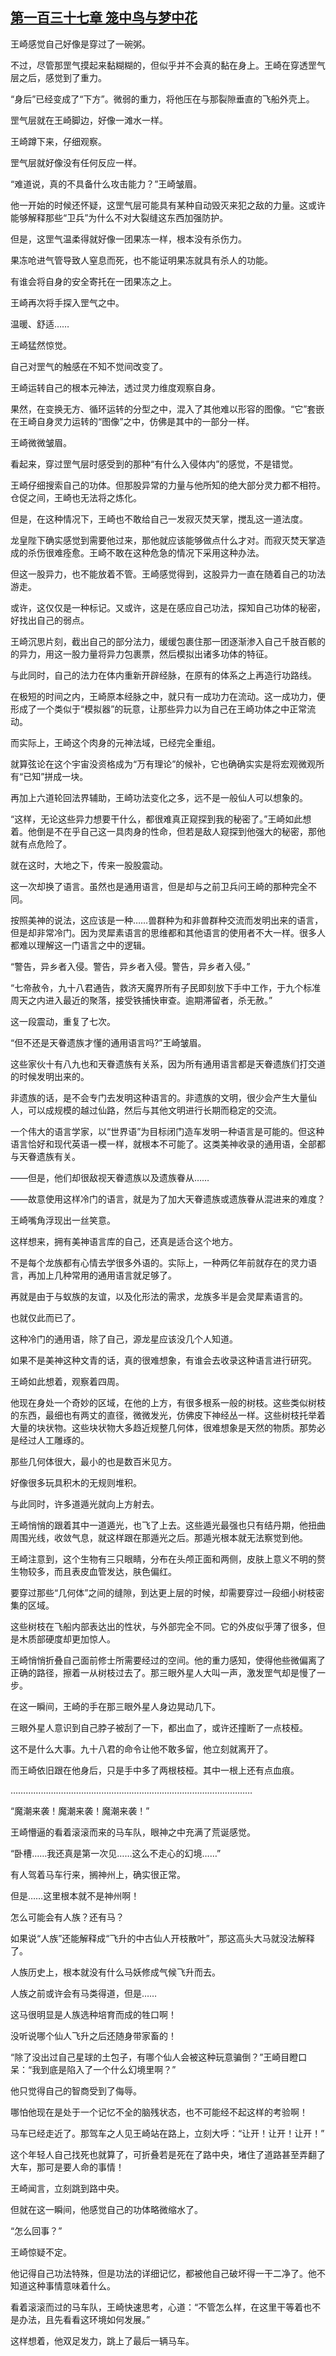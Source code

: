 ## [第一百三十七章 笼中鸟与梦中花](https://www.xxbiquge.com/11_11207/9242902.html)


  王崎感觉自己好像是穿过了一碗粥。

  不过，尽管那罡气摸起来黏糊糊的，但似乎并不会真的黏在身上。王崎在穿透罡气层之后，感觉到了重力。

  “身后”已经变成了“下方”。微弱的重力，将他压在与那裂隙垂直的飞船外壳上。

  罡气层就在王崎脚边，好像一滩水一样。

  王崎蹲下来，仔细观察。

  罡气层就好像没有任何反应一样。

  “难道说，真的不具备什么攻击能力？”王崎皱眉。

  他一开始的时候还怀疑，这罡气层可能具有某种自动毁灭来犯之敌的力量。这或许能够解释那些“卫兵”为什么不对大裂缝这东西加强防护。

  但是，这罡气温柔得就好像一团果冻一样，根本没有杀伤力。

  果冻呛进气管导致人窒息而死，也不能证明果冻就具有杀人的功能。

  有谁会将自身的安全寄托在一团果冻之上。

  王崎再次将手探入罡气之中。

  温暖、舒适……

  王崎猛然惊觉。

  自己对罡气的触感在不知不觉间改变了。

  王崎运转自己的根本元神法，透过灵力维度观察自身。

  果然，在变换无方、循环运转的分型之中，混入了其他难以形容的图像。“它”套嵌在王崎自身灵力运转的“图像”之中，仿佛是其中的一部分一样。

  王崎微微皱眉。

  看起来，穿过罡气层时感受到的那种“有什么入侵体内”的感觉，不是错觉。

  王崎仔细搜索自己的功体。但那股异常的力量与他所知的绝大部分灵力都不相符。仓促之间，王崎也无法将之炼化。

  但是，在这种情况下，王崎也不敢给自己一发寂灭焚天掌，搅乱这一道法度。

  龙皇陛下确实感觉到需要他过来，那他就应该能够做点什么才对。而寂灭焚天掌造成的杀伤很难痊愈。王崎不敢在这种危急的情况下采用这种办法。

  但这一股异力，也不能放着不管。王崎感觉得到，这股异力一直在随着自己的功法游走。

  或许，这仅仅是一种标记。又或许，这是在感应自己功法，探知自己功体的秘密，好找出自己的弱点。

  王崎沉思片刻，截出自己的部分法力，缓缓包裹住那一团逐渐渗入自己千肢百骸的的异力，用这一股力量将异力包裹票，然后模拟出诸多功体的特征。

  与此同时，自己的法力在体内重新开辟经脉，在原有的体系之上再造行功路线。

  在极短的时间之内，王崎原本经脉之中，就只有一成功力在流动。这一成功力，便形成了一个类似于“模拟器”的玩意，让那些异力以为自己在王崎功体之中正常流动。

  而实际上，王崎这个肉身的元神法域，已经完全重组。

  就算弦论在这个宇宙没资格成为“万有理论”的候补，它也确确实实是将宏观微观所有“已知”拼成一块。

  再加上六道轮回法界辅助，王崎功法变化之多，远不是一般仙人可以想象的。

  “这样，无论这些异力想要干什么，都很难真正窥探到我的秘密了。”王崎如此想着。他倒是不在乎自己这一具肉身的性命，但若是敌人窥探到他强大的秘密，那他就有点危险了。

  就在这时，大地之下，传来一股股震动。

  这一次却换了语言。虽然也是通用语言，但是却与之前卫兵问王崎的那种完全不同。

  按照美神的说法，这应该是一种……兽群种为和非兽群种交流而发明出来的语言，但是却非常冷门。因为灵犀素语言的思维都和其他语言的使用者不大一样。很多人都难以理解这一门语言之中的逻辑。

  “警告，异乡者入侵。警告，异乡者入侵。警告，异乡者入侵。”

  “七帝赦令，九十八君通告，救济天魔界所有子民即刻放下手中工作，于九个标准周天之内进入最近的聚落，接受铁捕快审查。逾期滞留者，杀无赦。”

  这一段震动，重复了七次。

  “但不还是天眷遗族才懂的通用语言吗?”王崎皱眉。

  这些家伙十有八九也和天眷遗族有关系，因为所有通用语言都是天眷遗族们打交道的时候发明出来的。

  非遗族的话，是不会专门去发明这种语言的。非遗族的文明，很少会产生大量仙人，可以成规模的越过仙路，然后与其他文明进行长期而稳定的交流。

  一个伟大的语言学家，以“世界语”为目标闭门造车发明一种语言是可能的。但这种语言恰好和现代英语一模一样，就根本不可能了。这类美神收录的通用语，全部都与天眷遗族有关。

  ——但是，他们却很敌视天眷遗族以及遗族眷从……

  ——故意使用这样冷门的语言，就是为了加大天眷遗族或遗族眷从混进来的难度？

  王崎嘴角浮现出一丝笑意。

  这样想来，拥有美神语言库的自己，还真是适合这个地方。

  不是每个龙族都有心情去学很多外语的。实际上，一种两亿年前就存在的灵力语言，再加上几种常用的通用语言就足够了。

  再就是由于与蚁族的友谊，以及化形法的需求，龙族多半是会灵犀素语言的。

  也就仅此而已了。

  这种冷门的通用语，除了自己，源龙星应该没几个人知道。

  如果不是美神这种文青的话，真的很难想象，有谁会去收录这种语言进行研究。

  王崎如此想着，观察着四周。

  他现在身处一个奇妙的区域，在他的上方，有很多根系一般的树枝。这些类似树枝的东西，最细也有两丈的直径，微微发光，仿佛皮下神经丛一样。这些树枝托举着大量的块状物。这些块状物大多趋近规整几何体，很难想象是天然的物质。那势必是经过人工雕琢的。

  那些几何体很大，最小的也是数百米见方。

  好像很多玩具积木的无规则堆积。

  与此同时，许多道遁光就向上方射去。

  王崎悄悄的跟着其中一道遁光，也飞了上去。这些遁光最强也只有结丹期，他扭曲周围光线，收敛气息，就这样跟在那遁光之后。那遁光根本就无法察觉到他。

  王崎注意到，这个生物有三只眼睛，分布在头颅正面和两侧，皮肤上意义不明的赘生物较多，而且表皮血管发达，肤色偏红。

  要穿过那些“几何体”之间的缝隙，到达更上层的时候，却需要穿过一段细小树枝密集的区域。

  这些树枝在飞船内部表达出的性状，与外部完全不同。它的外皮似乎薄了很多，但是木质部硬度却更加惊人。

  王崎悄悄折叠自己面前修士所需要经过的空间。他的重力感知，使得他些微偏离了正确的路径，擦着一从树枝过去了。那三眼外星人大叫一声，激发罡气却是慢了一步。

  在这一瞬间，王崎的手在那三眼外星人身边晃动几下。

  三眼外星人意识到自己脖子被刮了一下，都出血了，或许还撞断了一点枝桠。

  这不是什么大事。九十八君的命令让他不敢多留，他立刻就离开了。

  而王崎依旧跟在他身后，只是手中多了两根枝桠。其中一根上还有点血痕。

  ……………………………………………………………………………………

  “魔潮来袭！魔潮来袭！魔潮来袭！”

  王崎懵逼的看着滚滚而来的马车队，眼神之中充满了荒诞感觉。

  “卧槽……我还真是第一次见……这么不走心的幻境……”

  有人驾着马车行来，搁神州上，确实很正常。

  但是……这里根本就不是神州啊！

  怎么可能会有人族？还有马？

  如果说“人族”还能解释成“飞升的中古仙人开枝散叶”，那这高头大马就没法解释了。

  人族历史上，根本就没有什么马妖修成气候飞升而去。

  人族之前或许会有马类得道，但是……

  这马很明显是人族选种培育而成的牲口啊！

  没听说哪个仙人飞升之后还随身带家畜的！

  “除了没出过自己星球的土包子，有哪个仙人会被这种玩意骗倒？”王崎目瞪口呆：“我到底是陷入了一个什么幻境里啊？”

  他只觉得自己的智商受到了侮辱。

  哪怕他现在是处于一个记忆不全的脑残状态，也不可能经不起这样的考验啊！

  马车已经走近了。那驾车之人见王崎站在路上，立刻大呼：“让开！让开！让开！”

  这个年轻人自己找死也就算了，可折叠若是死在了路中央，堵住了道路甚至弄翻了大车，那可是要人命的事情！

  王崎闻言，立刻跳到路中央。

  但就在这一瞬间，他感觉自己的功体略微缩水了。

  “怎么回事？”

  王崎惊疑不定。

  他记得自己功法特殊，但是功法的详细记忆，都被他自己破坏得一干二净了。他不知道这种事情意味着什么。

  看着滚滚而过的马车队，王崎快速思考，心道：“不管怎么样，在这里干等着也不是办法，且先看看这环境如何发展。”

  这样想着，他双足发力，跳上了最后一辆马车。
